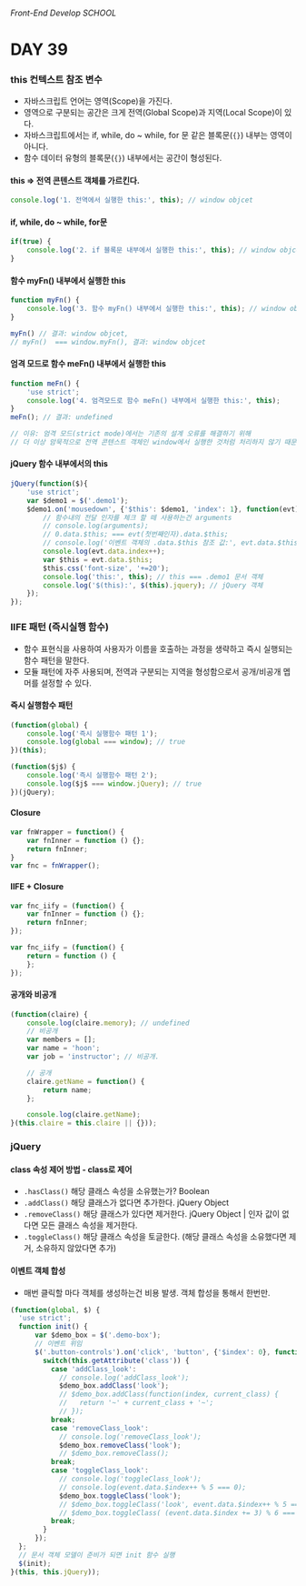 ###### Front-End Develop SCHOOL

# DAY 39

### this 컨텍스트 참조 변수
- 자바스크립트 언어는 영역(Scope)을 가진다.
- 영역으로 구분되는 공간은 크게 전역(Global Scope)과 지역(Local Scope)이 있다.
- 자바스크립트에서는 if, while, do ~ while, for 문 같은 블록문(`{}`) 내부는 영역이 아니다.
- 함수 데이터 유형의 블록문(`{}`) 내부에서는 공간이 형성된다.

#### this => 전역 콘텐스트 객체를 가르킨다. 
```javascript
console.log('1. 전역에서 실행한 this:', this); // window objcet
```

#### if, while, do ~ while, for문
```javascript
if(true) {
	console.log('2. if 블록문 내부에서 실행한 this:', this); // window objcet
}
```

#### 함수 myFn() 내부에서 실행한 this
```javascript
function myFn() {
	console.log('3. 함수 myFn() 내부에서 실행한 this:', this); // window objcet
}

myFn() // 결과: window objcet, 
// myFn()  === window.myFn(), 결과: window objcet
```

#### 엄격 모드로 함수 meFn() 내부에서 실행한 this
```javascript
function meFn() {
	'use strict';
	console.log('4. 엄격모드로 함수 meFn() 내부에서 실행한 this:', this);
}
meFn(); // 결과: undefined

// 이유: 엄격 모드(strict mode)에서는 기존의 설계 오류를 해결하기 위해
// 더 이상 암묵적으로 전역 콘텐스트 객체인 window에서 실행한 것처럼 처리하지 않기 때문
```

#### jQuery 함수 내부에서의 this
```javascript
jQuery(function($){
	'use strict';
	var $demo1 = $('.demo1');
	$demo1.on('mousedown', {'$this': $demo1, 'index': 1}, function(evt){
		// 함수내의 전달 인자를 체크 할 떼 사용하는건 arguments
		// console.log(arguments);
		// 0.data.$this; === evt(첫번째인자).data.$this;
		// console.log('이벤트 객체의 .data.$this 참조 값:', evt.data.$this);
		console.log(evt.data.index++);
		var $this = evt.data.$this;
		$this.css('font-size', '+=20');
		console.log('this:', this); // this === .demo1 문서 객체
		console.log('$(this):', $(this).jquery); // jQuery 객체
	});
});
```

### IIFE 패턴 (즉시실행 함수)
- 함수 표현식을 사용하여 사용자가 이름을 호출하는 과정을 생략하고 즉시 실행되는 함수 패턴을 말한다.
- 모듈 패턴에 자주 사용되며, 전역과 구분되는 지역을 형성함으로서 공개/비공개 멥머를 설정할 수 있다.

#### 즉시 실행함수 패턴
```javascript
(function(global) {
	console.log('즉시 실행함수 패턴 1'); 
	console.log(global === window); // true
})(this);

(function($j$) {
	console.log('즉시 실행함수 패턴 2');
	console.log($j$ === window.jQuery); // true
})(jQuery);
```

#### Closure
```javascript
var fnWrapper = function() {
	var fnInner = function () {};
	return fnInner;
}
var fnc = fnWrapper();
```

#### IIFE + Closure
```javascript
var fnc_iify = (function() {
	var fnInner = function () {};
	return fnInner;
});

var fnc_iify = (function() {
	return = function () {
	};
});
```
#### 공개와 비공개
```javascript
(function(claire) {
	console.log(claire.memory); // undefined
	// 비공개
	var members = [];
	var name = 'hoon';
	var job = 'instructor'; // 비공개.

	// 공개
	claire.getName = function() {
		return name;
	}; 

	console.log(claire.getName);
}(this.claire = this.claire || {}));
```

### jQuery
#### class 속성 제어 방법 - class로 제어
- `.hasClass()` 해당 클래스 속성을 소유했는가? Boolean
- `.addClass()` 해당 클래스가 없다면 추가한다. jQuery Object
- `.removeClass()` 해당 클래스가 있다면 제거한다. jQuery Object | 인자 값이 없다면 모든 클래스 속성을 제거한다.
- `.toggleClass()` 해당 클래스 속성을 토글한다. (해당 클래스 속성을 소유했다면 제거, 소유하지 않았다면 추가) 

#### 이벤트 객체 합성
- 매번 클릭할 마다 객체를 생성하는건 비용 발생. 객체 합성을 통해서 한번만.

```javascript
(function(global, $) {
  'use strict';
  function init() {
      var $demo_box = $('.demo-box');
      // 이벤트 위임
      $('.button-controls').on('click', 'button', {'$index': 0}, function(event) {
        switch(this.getAttribute('class')) {
          case 'addClass_look':
            // console.log('addClass_look');
            $demo_box.addClass('look');
            // $demo_box.addClass(function(index, current_class) {
            //   return '~' + current_class + '~';
            // });
          break;
          case 'removeClass_look':
            // console.log('removeClass_look');
            $demo_box.removeClass('look');
            // $demo_box.removeClass();
          break;
          case 'toggleClass_look':
            // console.log('toggleClass_look');
            // console.log(event.data.$index++ % 5 === 0);
            $demo_box.toggleClass('look');
            // $demo_box.toggleClass('look', event.data.$index++ % 5 === 0);
            // $demo_box.toggleClass( (event.data.$index += 3) % 6 === 0 ); // 나머지값이 '0'이 될때 실행
          break;
        }
      });
  };
  // 문서 객체 모델이 준비가 되면 init 함수 실행
  $(init);
}(this, this.jQuery));
```